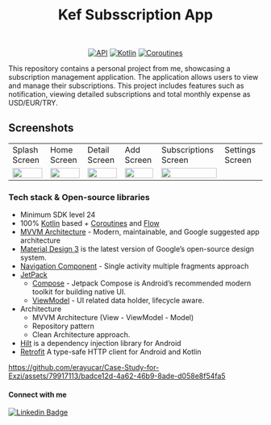 <h1 align="center">Kef Subsscription App</h1>
<p align="center">  
  </p>
</br>

<p align="center">
  <a href="https://android-arsenal.com/api?level=24"><img alt="API" src="https://img.shields.io/badge/API-24%2B-brightgreen.svg?style=flat"/></a>
  <a href="https://kotlinlang.org"><img alt="Kotlin" src="https://img.shields.io/badge/Kotlin-1.9.xx-blue"/></a>
  <a href="https://developer.android.com/kotlin/coroutines"><img alt="Coroutines" src="https://img.shields.io/badge/Coroutines-Asynchronous-red"/></a>  
</p>
    <p>This repository contains a personal project from me, showcasing a subscription management application. The application allows users to view and manage their subscriptions. This project includes features such as notification, viewing detailed subscriptions and total monthly expense as USD/EUR/TRY.</p>

## Screenshots

<table>
    <tr>
    <td>Splash Screen</td>
    <td>Home Screen</td>
    <td>Detail Screen</td>
    <td>Add Screen</td>
    <td>Subscriptions Screen</td>
    <td>Settings Screen</td>

   </tr> 
  <tr>
    <td><img src=""width="100%"></td>
    <td><img src="" width="100%"></td>
    <td><img src="" width="100%"></td>
    <td><img src="" width="100%"></td>
    <td><img src="" width="100%"></td>
   </tr>  
  </tr>
</table>

### Tech stack & Open-source libraries
- Minimum SDK level 24
- 100% [Kotlin](https://kotlinlang.org/) based + [Coroutines](https://github.com/Kotlin/kotlinx.coroutines) and [Flow](https://developer.android.com/kotlin/flow)
- [MVVM Architecture](https://developer.android.com/jetpack/guide) - Modern, maintainable, and Google suggested app architecture
- [Material Design 3](https://m3.material.io/) is the latest version of Google’s open-source design system.
- [Navigation Component](https://developer.android.com/guide/navigation) - Single activity multiple fragments approach
- [JetPack](https://developer.android.com/jetpack)
    - [Compose](https://developer.android.com/jetpack/compose) - Jetpack Compose is Android’s recommended modern toolkit for building native UI.
    - [ViewModel](https://developer.android.com/topic/libraries/architecture/viewmodel) - UI related data holder, lifecycle aware.
- Architecture
  - MVVM Architecture (View  - ViewModel - Model)
  - Repository pattern
  - Clean Architecture approach.
- [Hilt](https://developer.android.com/training/dependency-injection/hilt-android) is a dependency injection library for Android
- [Retrofit](https://square.github.io/retrofit/) A type-safe HTTP client for Android and Kotlin


https://github.com/erayucar/Case-Study-for-Exzi/assets/79917113/badce12d-4a62-46b9-8ade-d058e8f54fa5




#### Connect with me

[![Linkedin Badge](https://img.shields.io/badge/-Linkedin-6B84BB?style=quare&labelColor=6B84BB&logo=Linkedin&logoColor=white&link=link)](https://https://www.linkedin.com/in/hasanerayucar/) 
